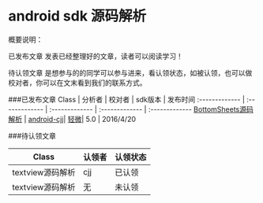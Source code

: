 android sdk 源码解析
===============================
概要说明：

已发布文章 发表已经整理好的文章，读者可以阅读学习！

待认领文章 是想参与的的同学可以参与进来，看认领状态，如被认领，也可以做校对者，你可以在文末看到我们的联系方式。

###已发布文章
Class | 分析者 | 校对者 | sdk版本 | 发布时间
:------------- | :------------- | :------------- | :------------- | :------------- 
[BottomSheets源码解析](https://github.com/android-cjj/SourceAnalysis) | [android-cjj](https://github.com/android-cjj/)| [轻微](https://github.com/zzz40500)| 5.0 | 2016/4/20


###待认领文章

<table>
  <thead>
    <tr>
      <th>Class</th>
      <th>认领者</th>
      <th>认领状态</th>
    </tr>
  </thead>
  <tbody>
    <tr>
      <td>textview源码解析</td>
      <td>cjj</td>
      <td>已认领</td>
    </tr>
  <tr>
     <td>textview源码解析</td>
      <td>无</td>
      <td>未认领</td>
    </tr>

  </tbody>
</table>
